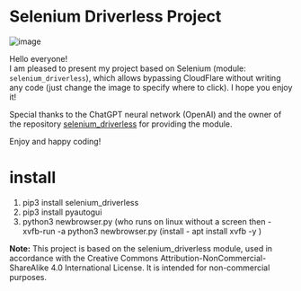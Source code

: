 # Selenium Driverless Project

![image](https://github.com/user-attachments/assets/350c9ea3-013e-4467-9d81-1808b79d3d04)


Hello everyone!  
I am pleased to present my project based on Selenium (module: `selenium_driverless`), which allows bypassing CloudFlare without writing any code (just change the image to specify where to click). I hope you enjoy it!

Special thanks to the ChatGPT neural network (OpenAI) and the owner of the repository [selenium_driverless](https://github.com/kaliiiiiiiiii/Selenium-Driverless) for providing the module.

Enjoy and happy coding!


# install

1) pip3 install selenium_driverless
2) pip3 install pyautogui
3) python3 newbrowser.py (who runs on linux without a screen then - xvfb-run -a python3 newbrowser.py (install - apt install xvfb -y )   


**Note:** This project is based on the selenium_driverless module, used in accordance with the Creative Commons Attribution-NonCommercial-ShareAlike 4.0 International License. It is intended for non-commercial purposes.
